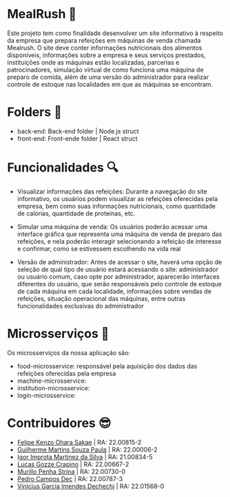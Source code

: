 # MealRush 🥣

Este projeto tem como finalidade desenvolver um site informativo à respeito da empresa que prepara refeições em máquinas de venda chamada Mealrush. O site deve conter informações nutricionais dos alimentos disponíveis, informações sobre a empresa e seus serviços prestados, instituições onde as máquinas estão localizadas, parcerias e patrocinadores, simulação virtual de como funciona uma máquina de preparo de comida, além de uma versão do administrador para realizar controle de estoque nas localidades em que as máquinas se encontram.

# Folders 📂

- back-end: Back-end folder | Node.js struct
- front-end: Front-ende folder | React struct

# Funcionalidades 🔍

- Visualizar informações das refeições: Durante a navegação do site informativo, os usuários podem visualizar as refeições oferecidas pela empresa, bem como suas informações nutricionais, como quantidade de calorias, quantidade de proteínas, etc.

- Simular uma máquina de venda: Os usuários poderão acessar uma interface gráfica que representa uma máquina de venda de preparo das refeições, e nela poderão interagir selecionando a refeição de interesse e confirmar, como se estivessem escolhendo na vida real

- Versão de administrador: Antes de acessar o site, haverá uma opção de seleção de qual tipo de usuário estará acessando o site: administrador ou usuário comum, caso opte por administrador, aparecerão interfaces diferentes do usuário, que serão responsáveis pelo controle de estoque de cada máquina em cada localidade, informações sobre vendas de refeições, situação operacional das máquinas, entre outras funcionalidades exclusivas do administrador

# Microsserviços 💼

Os microsserviços da nossa aplicação são:
- food-microsservice: responsável pela aquisição dos dados das refeições oferecidas pela empresa
- machine-microsservice:
- institution-microsservice:
- login-microsservice:
# Contribuidores 😎

- [Felipe Kenzo Ohara Sakae](https://github.com/Sakaef03) | RA: 22.00815-2
- [Guilherme Martins Souza Paula](https://github.com/guimartins10sp) | RA: 22.00006-2
- [Igor Improta Martinez da Silva](https://github.com/igor-ims) | RA: 21.00834-5
- [Lucas Gozze Crapino](https://github.com/LucasCrapino) | RA: 22.00667-2
- [Murillo Penha Strina](https://github.com/Murillo-Strina) | RA: 22.00730-0
- [Pedro Campos Dec](https://github.com/pdec5504) | RA: 22.00787-3
- [Vinicius Garcia Imendes Dechechi](https://github.com/vdechechi) | RA: 22.01568-0